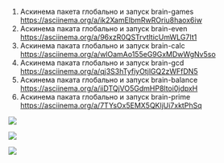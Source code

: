1. Аскинема пакета глобально и запуск brain-games https://asciinema.org/a/ik2XamElbmRwROriu8haox6iw
2. Аскинема паката глобально и запуск brain-even https://asciinema.org/a/96xzR0QSTrvtlticUmWLG7It1
3. Аскинема паката глобально и запуск brain-calc https://asciinema.org/a/wlOamAo155eG9GxMDwWgNv5so
4. Аскинема паката глобально и запуск brain-gcd https://asciinema.org/a/qj3S3hTyfiyOtjlGQ2zWFfDN5
5. Аскинема паката глобально и запуск brain-balance https://asciinema.org/a/iiDTQjVO5GdmHP8ltoi0jdpxH
6. Аскинема паката глобально и запуск brain-prime https://asciinema.org/a/7TYsOx5EMX5QKljUi7xktPhSq

<a href="https://codeclimate.com/github/solncebro/project-lvl1-s348/maintainability"><img src="https://api.codeclimate.com/v1/badges/fd31dad86af6e2871a9a/maintainability" /></a>

<a href="https://codeclimate.com/github/solncebro/project-lvl1-s348/test_coverage"><img src="https://api.codeclimate.com/v1/badges/fd31dad86af6e2871a9a/test_coverage" /></a>

<a href="https://travis-ci.org/solncebro/project-lvl1-s348"><img src="https://travis-ci.org/solncebro/project-lvl1-s348.svg?branch=master" /></a>

